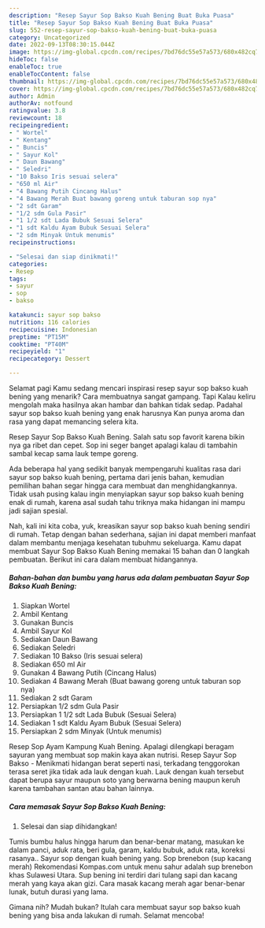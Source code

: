 ```yaml
---
description: "Resep Sayur Sop Bakso Kuah Bening Buat Buka Puasa"
title: "Resep Sayur Sop Bakso Kuah Bening Buat Buka Puasa"
slug: 552-resep-sayur-sop-bakso-kuah-bening-buat-buka-puasa
category: Uncategorized
date: 2022-09-13T08:30:15.044Z
image: https://img-global.cpcdn.com/recipes/7bd76dc55e57a573/680x482cq70/sayur-sop-bakso-kuah-bening-foto-resep-utama.jpg
hideToc: false
enableToc: true
enableTocContent: false
thumbnail: https://img-global.cpcdn.com/recipes/7bd76dc55e57a573/680x482cq70/sayur-sop-bakso-kuah-bening-foto-resep-utama.jpg
cover: https://img-global.cpcdn.com/recipes/7bd76dc55e57a573/680x482cq70/sayur-sop-bakso-kuah-bening-foto-resep-utama.jpg
author: Admin
authorAv: notfound
ratingvalue: 3.8
reviewcount: 18
recipeingredient:
- " Wortel"
- " Kentang"
- " Buncis"
- " Sayur Kol"
- " Daun Bawang"
- " Seledri"
- "10 Bakso Iris sesuai selera"
- "650 ml Air"
- "4 Bawang Putih Cincang Halus"
- "4 Bawang Merah Buat bawang goreng untuk taburan sop nya"
- "2 sdt Garam"
- "1/2 sdm Gula Pasir"
- "1 1/2 sdt Lada Bubuk Sesuai Selera"
- "1 sdt Kaldu Ayam Bubuk Sesuai Selera"
- "2 sdm Minyak Untuk menumis"
recipeinstructions:

- "Selesai dan siap dinikmati!"
categories:
- Resep
tags:
- sayur
- sop
- bakso

katakunci: sayur sop bakso 
nutrition: 116 calories
recipecuisine: Indonesian
preptime: "PT15M"
cooktime: "PT40M"
recipeyield: "1"
recipecategory: Dessert

---
```



Selamat pagi Kamu sedang mencari inspirasi resep sayur sop bakso kuah bening yang menarik? Cara membuatnya sangat gampang. Tapi Kalau keliru mengolah maka hasilnya akan hambar dan bahkan tidak sedap. Padahal sayur sop bakso kuah bening yang enak harusnya Kan punya aroma dan rasa yang dapat memancing selera kita.


Resep Sayur Sop Bakso Kuah Bening. Salah satu sop favorit karena bikin nya ga ribet dan cepet. Sop ini seger banget apalagi kalau di tambahin sambal kecap sama lauk tempe goreng.

Ada beberapa hal yang sedikit banyak mempengaruhi kualitas rasa dari sayur sop bakso kuah bening, pertama dari jenis bahan, kemudian pemilihan bahan segar hingga cara membuat dan menghidangkannya. Tidak usah pusing kalau ingin menyiapkan sayur sop bakso kuah bening enak di rumah, karena asal sudah tahu triknya maka hidangan ini mampu jadi sajian spesial.


Nah, kali ini kita coba, yuk, kreasikan sayur sop bakso kuah bening sendiri di rumah. Tetap dengan bahan sederhana, sajian ini dapat memberi manfaat dalam membantu menjaga kesehatan tubuhmu sekeluarga. Kamu dapat membuat Sayur Sop Bakso Kuah Bening memakai 15 bahan dan 0 langkah pembuatan. Berikut ini cara dalam membuat hidangannya.

<!--inarticleads1-->

##### Bahan-bahan dan bumbu yang harus ada dalam pembuatan Sayur Sop Bakso Kuah Bening:

1. Siapkan  Wortel
1. Ambil  Kentang
1. Gunakan  Buncis
1. Ambil  Sayur Kol
1. Sediakan  Daun Bawang
1. Sediakan  Seledri
1. Sediakan 10 Bakso (Iris sesuai selera)
1. Sediakan 650 ml Air
1. Gunakan 4 Bawang Putih (Cincang Halus)
1. Sediakan 4 Bawang Merah (Buat bawang goreng untuk taburan sop nya)
1. Sediakan 2 sdt Garam
1. Persiapkan 1/2 sdm Gula Pasir
1. Persiapkan 1 1/2 sdt Lada Bubuk (Sesuai Selera)
1. Sediakan 1 sdt Kaldu Ayam Bubuk (Sesuai Selera)
1. Persiapkan 2 sdm Minyak (Untuk menumis)


Resep Sop Ayam Kampung Kuah Bening. Apalagi dilengkapi beragam sayuran yang membuat sop makin kaya akan nutrisi. Resep Sayur Sop Bakso - Menikmati hidangan berat seperti nasi, terkadang tenggorokan terasa seret jika tidak ada lauk dengan kuah. Lauk dengan kuah tersebut dapat berupa sayur maupun soto yang berwarna bening maupun keruh karena tambahan santan atau bahan lainnya. 

<!--inarticleads2-->

##### Cara memasak Sayur Sop Bakso Kuah Bening:


1. Selesai dan siap dihidangkan!

Tumis bumbu halus hingga harum dan benar-benar matang, masukan ke dalam panci, aduk rata, beri gula, garam, kaldu bubuk, aduk rata, koreksi rasanya.. Sayur sop dengan kuah bening yang. Sop brenebon (sup kacang merah) Rekomendasi Kompas.com untuk menu sahur adalah sup brenebon khas Sulawesi Utara. Sup bening ini terdiri dari tulang sapi dan kacang merah yang kaya akan gizi. Cara masak kacang merah agar benar-benar lunak, butuh durasi yang lama. 

Gimana nih? Mudah bukan? Itulah cara membuat sayur sop bakso kuah bening yang bisa anda lakukan di rumah. Selamat mencoba!
